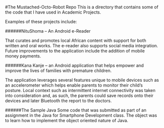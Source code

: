 #The Mustached-Octo-Robot Repo
This is a directory that contains some of the code that I have used in Academic Projects.

Examples of these projects include:

######NituShoma – An Android e-Reader

That curates and promotes local African content with support for both written and oral works. The e-reader also supports social media integration. Future improvements to the application include the addition of mobile money payments.

######Kana Kanje – an Android application that helps empower and improve the lives of families with premature children.

The application leverages several features unique to mobile devices such as an accelerometer which helps enable parents to monitor their child’s posture. Local context such as intermittent internet connectivity was taken into consideration and, as such, the parents could save records onto their devices and later Bluetooth the report to the doctors.

######The Sample Java
Some code that was submitted as part of an assignment in the Java for Smartphone Development class.
The object was to learn how to implement the object oriented nature of Java.
